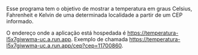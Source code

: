 Esse programa tem o objetivo de mostrar a temperatura em graus Celsius, Fahrenheit e Kelvin de uma determinada localidade a partir de um CEP informado.

O endereço onde a aplicação está hospedada é https://temperatura-l5x7giwwma-uc.a.run.app.
Exemplo de chamada https://temperatura-l5x7giwwma-uc.a.run.app/cep?cep=11700860. 
